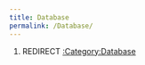 ```yaml
---
title: Database
permalink: /Database/
---
```


1.  REDIRECT [:Category:Database](/:Category:Database "wikilink")
